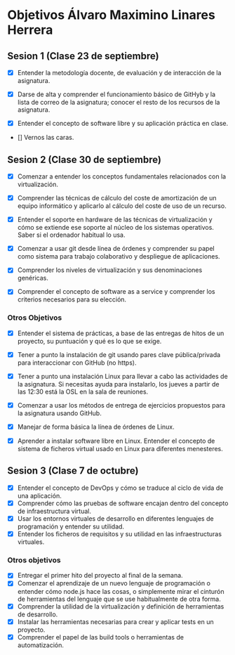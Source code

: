 # Objetivos Álvaro Maximino Linares Herrera

## Sesion 1 (Clase 23 de septiembre)

- [x] Entender la metodología docente, de evaluación y de interacción de la asignatura.

- [x] Darse de alta y comprender el funcionamiento básico de GitHyb y la lista de correo de la asignatura; conocer el resto de los recursos de la asignatura.

- [x] Entender el concepto de software libre y su aplicación práctica en clase.

- [] Vernos las caras.

## Sesion 2 (Clase 30 de septiembre)

- [x] Comenzar a entender los conceptos fundamentales relacionados con la virtualización.

- [x] Comprender las técnicas de cálculo del coste de amortización de un equipo informático y aplicarlo al cálculo del coste de uso de un recurso.

- [x] Entender el soporte en hardware de las técnicas de virtualización y cómo se extiende ese soporte al núcleo de los sistemas operativos. Saber si el ordenador habitual lo usa.

- [x] Comenzar a usar git desde línea de órdenes y comprender su papel como sistema para trabajo colaborativo y despliegue de aplicaciones.

- [x] Comprender los niveles de virtualización y sus denominaciones genéricas.

- [x] Comprender el concepto de software as a service y comprender los criterios necesarios para su elección.

### Otros Objetivos

- [x]    Entender el sistema de prácticas, a base de las entregas de hitos de un proyecto, su puntuación y qué es lo que se exige.

- [x]    Tener a punto la instalación de git usando pares clave pública/privada para interaccionar con GitHub (no https).

- [x]    Tener a punto una instalación Linux para llevar a cabo las actividades de la asignatura. Si necesitas ayuda para instalarlo, los jueves a partir de las 12:30 está la OSL en la sala de reuniones.
- [x]    Comenzar a usar los métodos de entrega de ejercicios propuestos para la asignatura usando GitHub.
- [x]    Manejar de forma básica la línea de órdenes de Linux.
- [x]    Aprender a instalar software libre en Linux.
    Entender el concepto de sistema de ficheros virtual usado en Linux para diferentes menesteres.


## Sesion 3 (Clase 7 de octubre)

- [x]    Entender el concepto de DevOps y cómo se traduce al ciclo de vida de una aplicación.
- [x]    Comprender cómo las pruebas de software encajan dentro del concepto de infraestructura virtual.
- [x]    Usar los entornos virtuales de desarrollo en diferentes lenguajes de programación y entender su utilidad.
- [x]    Entender los ficheros de requisitos y su utilidad en las infraestructuras virtuales.

### Otros objetivos

- [x]    Entregar el primer hito del proyecto al final de la semana.
- [x]    Comenzar el aprendizaje de un nuevo lenguaje de programación o entender cómo node.js hace las cosas, o simplemente mirar el cinturón de herramientas del lenguaje que se use habitualmente de otra forma.
- [x]    Comprender la utilidad de la virtualización y definición de herramientas de desarrollo.
- [x]    Instalar las herramientas necesarias para crear y aplicar tests en un proyecto.
- [x]    Comprender el papel de las build tools o herramientas de automatización.
